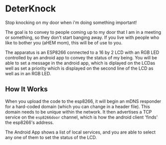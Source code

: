 # DeterKnock


Stop knocking on my door when i'm doing something important!

The goal is to convey to people coming up to my door that I am in a meeting or something, so they don't start banging away. If you live with people who like to bother you
(aHEM mom), this will be of use to you.

The apparatus is an ESP8266 connected to a 16 by 2 LCD with an RGB LED controlled by an android app to convey the status of my being. You will be able to set a message in the android app, which is diplayed
on the LCDas well as set a priority which is displayed on the second line of the LCD as well as in an RGB LED.

## How It Works

When you upload the code to the esp8266, it will begin an mDNS responder for a hard-coded domain (which you can change in a header file). This domain needs to be unique within the network. It then 
advertises a TCP service on the `esp8266door` channel, which is how the android client 'finds' the esp8266's address.

The Android App shows a list of local services, and you are able to select any one of them to set the status of the LCD.


